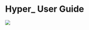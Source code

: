# Hyper\_ User Guide

![](https://trello-attachments.s3.amazonaws.com/57ac415d5c5774e392d184a5/1884x514/c9d59f14fabc4a4013ff48a61edc60e6/graph.png)
